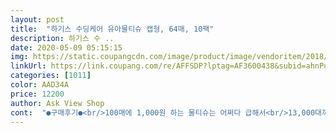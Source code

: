 ```yaml
---
layout: post 
title:  "하기스 수딩케어 유아물티슈 캡형, 64매, 10팩" 
description: 하기스 수 ..
date: 2020-05-09 05:15:15 
img: https://static.coupangcdn.com/image/product/image/vendoritem/2018/10/24/3955753228/86ad47b2-ebf6-4d35-8fb4-4c7f74c9edf1.jpg 
linkUrl: https://link.coupang.com/re/AFFSDP?lptag=AF3600438&subid=ahnPublicAsk&pageKey=133645773&itemId=392697537&vendorItemId=3955753228&traceid=V0-113-e899de7b7bd498f5 
categories: [1011] 
color: AAD34A 
price: 12200 
author: Ask View Shop 
cont:  "●구매후기●<br/>100매에 1,000원 하는 물티슈는 어쩌다 급해서<br/>13,000대까지 가격이 유동적이네요~ 저는 조금 저렴 할 때<br/>5장쓸때 요건 10장은 쓰개 되네요.<br/><br/>64매라서 더 안전할거같단 생각이 드네요.<br/>.<br/><br/>가장 큰문제는 응가 닦을때 잘 안닦여서 물티슈를 많이 소비하게 됩니다.<br/><br/>거의 다써갈 때 쯤에는 남편이랑 쓰거나 집안에서 써버렸는데<br/>거품이 약간 생기는데.<br/>.<br/><br/>결과적으로 저는 잘 정착한거같네여<br/>계면활성제 성분이 들어있어 헹궈도 조금 찝찝한데요~<br/>그래도 물티슈 사용할때에는 저는 물에 한 번 헹구어<br/>그래서 아기얼굴이나 손닦을때 찝찝하지 않아요.<br/><br/>그런 부작용 없이 무난하게 잘 사용하고 있습니다.<br/><br/>그런데 단점이 너무 크네요.<br/><br/>그리고 100매는 하나 뜯으면 좀 오래쓰는 느낌이들어서<br/>기존에 썼던 브**.<br/>베**,요*과 비교 했을때 질감이 확실히 달라요.<br/><br/>꺼낼때 잘못집거나 급하게 잡아 당기면 찢어집니다.<br/><br/>꾹 짜보면 다른 물티슈들은 에센스?? 성분 같은게 있어서<br/>놀랄 정도 였어요<br/>다른 물티슈는 물에 한번 헹구어 사용하면 거품(?)같은<br/>다만 유리를 닦을때는 먼지가 많이 묻어나 별로입니다;<br/>두께도 제가 써본 브랜드 중에 가장 두꺼워서 좋습니다.<br/><br/>두박스씩 쟁여둡니다 ㅎㅎ 가격이 내려가면 충동구매를;;;<br/>두장씩 포개쓰는데 그러면 절대 찢어지거나 뚫리지도 않아요<br/>로켓배송이라 제품은 빨리 왔구요~<br/>마트에 990원 하는 얇은 물티슈와는 비교대상이 아닌<br/>물기도 적당해서 마지막장 다 쓸때까지도<br/>물티슈 사이즈가 좀 작아도 두께가 더 두꺼워서 잘 닦일줄 알았는데 수분이 많아서 미끌미끌해서인지 깨끗이 안닦여서 아쉽네요.<br/><br/>물티슈 이것 저것 안써본거 없이 여러개 써봤어요<br/>물티슈는 주로 아기 엉덩이 주변 닦는데 썼었는데<br/>박스당 11,130원에 구매합니다.<br/> 배송도 굿!<br/>부드러운 종이 느낌에 수분도 촉촉하고 인위적인 향도 거의 나지 않아 좋습니다.<br/><br/>사실 하기스는 두박스째 사용 중인데 아직 그닥 단점을 찾지 못했어요<br/>사용합니다.<br/> 아이에게 사용하는데 뭐든 안전한게 좋죠!<br/>사이즈도 다른 물티슈에비해 작고요.<br/><br/>생각했었는데 첫장 뽑자마자 너무 부드러워서<br/>소나무 펄프라고 해서 좀 거칠진 않을까??<br/>쓰다가 또 특별한거 생기면 후기 첨부할게요 많이파세요~<br/>아이 얼굴 근처라도 닦으면 바로 빨갛게 부어오르거나<br/>아이 엉덩이 뿐만아니라 바닥, 식탁, 나무 등 어디든<br/>아이전용 매트(고무pvc매트)를 닦을때 마찰이나 스크레치<br/>없이 정말 잘 닦이고 유용하게 잘 쓰입니다.<br/><br/>엠보싱이 아니라서 그런걸까요?<br/>요 아이는 거품도 나질않고 촉촉하게 잘 만들어졌어요.<br/><br/>우수한 품질의 천연펄프의 톡톡한 물티슈입니다.<br/><br/>이 하기스 물티슈는 급해서 바로 얼굴이나 입가에 사용해도<br/>이건 개취일거같긴한디.<br/>.<br/><br/>익숙해지면 찢어지지 않게 잡아당기는 요령이생겨 큰 문제는 아니게 되긴해요.<br/><br/>작은느낌이 있지만(손바닥만한 사이즈)훨씬 잘 닦입니다.<br/><br/>잘 쓰이고 두루두루 활용도 좋은 물티슈입니다.<br/><br/>저는 죽죽 잘 늘어나는 물티슈는 화학섬유일거같아서<br/>제품들마다 다들 장단이 있는데<br/>좀 거부감이 들어서 항상 이런 펄프 물티슈만 찾는 쪽이라<br/>좋아요~ 물티슈가 일반 물티슈보다 도톰하고 사이즈가<br/>참고로 무향이에요<br/>천연펄프가 함유되어 있어서 구매해봤습니다.<br/><br/>촉촉하고 다 쓴 후에도 안에 물방울이 있더라구요<br/>코나 입주변 닦아도 빨개지거나 발진같은게 전혀 없네요<br/>쿠폰 할인할때도 있고 아닐때도 있지만 11,000대에서<br/>토돌토돌 두드러기와 비슷한 알러지 현상 같은게 발생하는데<br/>포장이랑 배송도 꼼꼼하게 잘 온 것 같구요.<br/><br/>하기스 전용 쿠폰 추가할인받아서 구매합니다.<br/><br/>하기스는 그냥 진짜 물같이 투명하게 나오구요<br/>하기스는 티슈가 엄청 부드러워서<br/>하기스라 믿고쓰는 브랜드지만 무엇보다 가격이 착해<br/>한팩 개당 1,000원을 조금 넘는 착한가격으로<br/>" 
---
```

